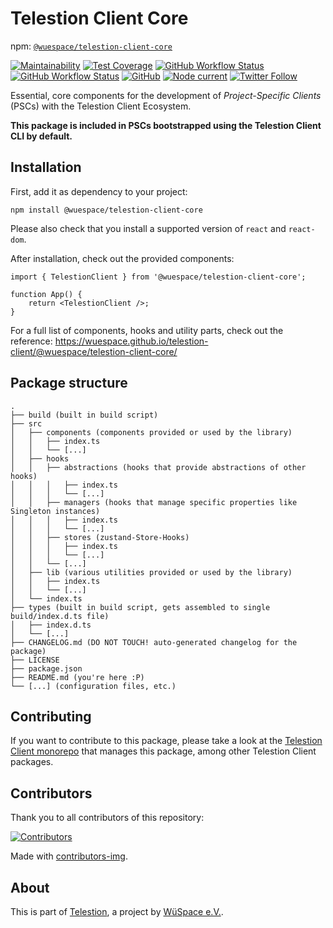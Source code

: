 # Telestion Client Core

npm: [`@wuespace/telestion-client-core`](https://www.npmjs.com/package/@wuespace/telestion-client-core)

[![Maintainability](https://api.codeclimate.com/v1/badges/5fb6ccd02dd3152ef03f/maintainability)](https://codeclimate.com/github/wuespace/telestion-client/maintainability)
[![Test Coverage](https://api.codeclimate.com/v1/badges/5fb6ccd02dd3152ef03f/test_coverage)](https://codeclimate.com/github/wuespace/telestion-client/test_coverage)
[![GitHub Workflow Status](https://img.shields.io/github/workflow/status/wuespace/telestion-client/Test%20and%20Coverage?label=tests)](https://github.com/wuespace/telestion-client/actions?query=workflow%3A%22Test+and+Coverage%22)
[![GitHub Workflow Status](https://img.shields.io/github/workflow/status/wuespace/telestion-client/CI)](https://github.com/wuespace/telestion-client/actions?query=workflow%3ACI)
[![GitHub](https://img.shields.io/github/license/wuespace/telestion-client)](LICENSE)
[![Node current](https://img.shields.io/badge/node-%3E%3D14-brightgreen)](package.json)
[![Twitter Follow](https://img.shields.io/twitter/follow/wuespace?style=social)](https://twitter.com/wuespace)

Essential, core components for the development of _Project-Specific Clients_ (PSCs) with the Telestion Client Ecosystem.

**This package is included in PSCs bootstrapped using the Telestion Client CLI by default.**

## Installation

First, add it as dependency to your project:

```shell
npm install @wuespace/telestion-client-core
```

Please also check that you install a supported version of `react` and `react-dom`.

After installation, check out the provided components:

```tsx
import { TelestionClient } from '@wuespace/telestion-client-core';

function App() {
	return <TelestionClient />;
}
```

For a full list of components, hooks and utility parts, check out the reference:
https://wuespace.github.io/telestion-client/@wuespace/telestion-client-core/

## Package structure

```
.
├── build (built in build script)
├── src
│   ├── components (components provided or used by the library)
│   │   ├── index.ts
│   │   └── [...]
│   ├── hooks
│   │   ├── abstractions (hooks that provide abstractions of other hooks)
│   │   │   ├── index.ts
│   │   │   └── [...]
│   │   ├── managers (hooks that manage specific properties like Singleton instances)
│   │   │   ├── index.ts
│   │   │   └── [...]
│   │   ├── stores (zustand-Store-Hooks)
│   │   │   ├── index.ts
│   │   │   └── [...]
│   │   └── [...]
│   ├── lib (various utilities provided or used by the library)
│   │   ├── index.ts
│   │   └── [...]
│   └── index.ts
├── types (built in build script, gets assembled to single build/index.d.ts file)
│   ├── index.d.ts
│   └── [...]
├── CHANGELOG.md (DO NOT TOUCH! auto-generated changelog for the package)
├── LICENSE
├── package.json
├── README.md (you're here :P)
└── [...] (configuration files, etc.)
```

## Contributing

If you want to contribute to this package, please take a look at the [Telestion Client monorepo](https://github.com/wuespace/telestion-client/) that manages this package, among other Telestion Client packages.

## Contributors

Thank you to all contributors of this repository:

[![Contributors](https://contrib.rocks/image?repo=wuespace/telestion-client)](https://github.com/wuespace/telestion-client/graphs/contributors)

Made with [contributors-img](https://contrib.rocks).

## About

This is part of [Telestion](https://telestion.wuespace.de/), a project by [WüSpace e.V.](https://www.wuespace.de/).

